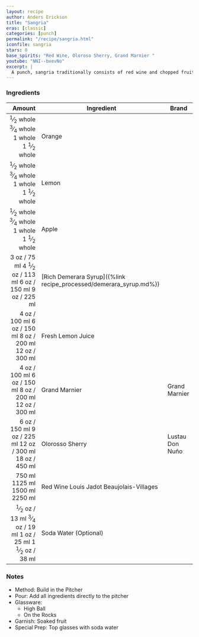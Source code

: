 ```yaml
---
layout: recipe
author: Anders Erickson
title: "Sangria"
eras: [classic]
categories: [punch]
permalink: "/recipe/sangria.html"
iconfile: sangria
stars: 0
base_spirits: "Red Wine, Oloroso Sherry, Grand Marnier "
youtube: "NNI--bxevNo"
excerpt: |
  A punch, sangria traditionally consists of red wine and chopped fruit, often with other ingredients or spirits.
---
```


### Ingredients

|    Amount | Ingredient                                               | Brand           |
| --------: | -------------------------------------------------------- | --------------- |
| <span class="onex active"> <sup>1</sup>&frasl;<sub>2</sub> whole </span> <span class="onehalfx"> <sup>3</sup>&frasl;<sub>4</sub> whole </span> <span class="twox">1 whole </span> <span class="threex">1 <sup>1</sup>&frasl;<sub>2</sub> whole </span>| Orange                                                   |
| <span class="onex active"> <sup>1</sup>&frasl;<sub>2</sub> whole </span> <span class="onehalfx"> <sup>3</sup>&frasl;<sub>4</sub> whole </span> <span class="twox">1 whole </span> <span class="threex">1 <sup>1</sup>&frasl;<sub>2</sub> whole </span>| Lemon                                                    |
| <span class="onex active"> <sup>1</sup>&frasl;<sub>2</sub> whole </span> <span class="onehalfx"> <sup>3</sup>&frasl;<sub>4</sub> whole </span> <span class="twox">1 whole </span> <span class="threex">1 <sup>1</sup>&frasl;<sub>2</sub> whole </span>| Apple                                                    |
|      <span class="onex active">3 oz  / 75 ml</span> <span class="onehalfx">4 <sup>1</sup>&frasl;<sub>2</sub> oz  / 113 ml</span> <span class="twox">6 oz  / 150 ml</span> <span class="threex">9 oz  / 225 ml</span>| [Rich Demerara Syrup]({%link recipe_processed/demerara_syrup.md%}) |
|      <span class="onex active">4 oz  / 100 ml</span> <span class="onehalfx">6 oz  / 150 ml</span> <span class="twox">8 oz  / 200 ml</span> <span class="threex">12 oz  / 300 ml</span>| Fresh Lemon Juice                                        |
|      <span class="onex active">4 oz  / 100 ml</span> <span class="onehalfx">6 oz  / 150 ml</span> <span class="twox">8 oz  / 200 ml</span> <span class="threex">12 oz  / 300 ml</span>| Grand Marnier                                            | Grand Marnier   |
|      <span class="onex active">6 oz  / 150 ml</span> <span class="onehalfx">9 oz  / 225 ml</span> <span class="twox">12 oz  / 300 ml</span> <span class="threex">18 oz  / 450 ml</span>| Olorosso Sherry                                          | Lustau Don Nuño |
|    <span class="onex active">750 ml </span> <span class="onehalfx">1125 ml </span> <span class="twox">1500 ml </span> <span class="threex">2250 ml </span>| Red Wine Louis Jadot Beaujolais-Villages                 |
|    <span class="onex active"> <sup>1</sup>&frasl;<sub>2</sub> oz  / 13 ml</span> <span class="onehalfx"> <sup>3</sup>&frasl;<sub>4</sub> oz  / 19 ml</span> <span class="twox">1 oz  / 25 ml</span> <span class="threex">1 <sup>1</sup>&frasl;<sub>2</sub> oz  / 38 ml</span>| Soda Water (Optional)                                    |

### Notes

- Method: Build in the Pitcher
- Pour: Add all ingredients directly to the pitcher
- Glassware:
  - High Ball
  - On the Rocks
- Garnish: Soaked fruit
- Special Prep: Top glasses with soda water

    
<script type="application/ld+json">
{
  "@context": "https://schema.org",
  "@type": "Recipe",
  "author": "{{ page.author }}",
  "description": "{{ page.excerpt | strip_html | replace: '"', "'" }}",
  "image": "{% for ingredient in site.data[page.iconfile].images.ingredient limit: 1 %}{{ ingredient.url }}{% endfor %}",
  "recipeIngredient": [
    "0.5 whole Orange                                                  ",
  "0.5 whole Lemon                                                   ",
  "0.5 whole Apple                                                   ",
  "     3 oz Rich Demerara Syrup",
  "     4 oz Fresh Lemon Juice                                       ",
  "     4 oz Grand Marnier                                           ",
  "     6 oz Olorosso Sherry                                         ",
  "   750 ml Red Wine Louis Jadot Beaujolais-Villages                ",
  "   0.5 oz Soda Water (Optional)                                   "],
  "name": "{{ page.title }}",
  "recipeInstructions": "
- Method: Build in the Pitcher
- Pour: Add all ingredients directly to the pitcher
- Glassware:
  - High Ball
  - On the Rocks
- Garnish: Soaked fruit
- Special Prep: Top glasses with soda water
",
  "recipeYield": "1 cocktail"
}
</script>

    